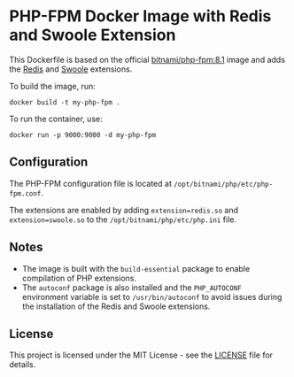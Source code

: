 # PHP-FPM Docker Image with Redis and Swoole Extension

This Dockerfile is based on the official [bitnami/php-fpm:8.1](https://hub.docker.com/r/bitnami/php-fpm) image and adds the [Redis](https://pecl.php.net/package/redis) and [Swoole](https://pecl.php.net/package/swoole) extensions.

To build the image, run:

```
docker build -t my-php-fpm .
```

To run the container, use:

```
docker run -p 9000:9000 -d my-php-fpm
```

## Configuration

The PHP-FPM configuration file is located at `/opt/bitnami/php/etc/php-fpm.conf`.

The extensions are enabled by adding `extension=redis.so` and `extension=swoole.so` to the `/opt/bitnami/php/etc/php.ini` file.

## Notes

- The image is built with the `build-essential` package to enable compilation of PHP extensions.
- The `autoconf` package is also installed and the `PHP_AUTOCONF` environment variable is set to `/usr/bin/autoconf` to avoid issues during the installation of the Redis and Swoole extensions.

## License

This project is licensed under the MIT License - see the [LICENSE](https://chat.openai.com/chat/LICENSE) file for details.
